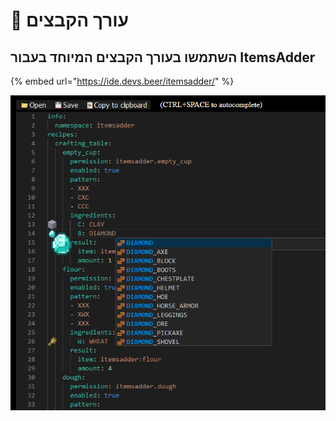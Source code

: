 # 📄 עורך הקבצים

## השתמשו בעורך הקבצים המיוחד בעבור ItemsAdder

{% embed url="https://ide.devs.beer/itemsadder/" %}

![](<.gitbook/assets/image (14).png>)
